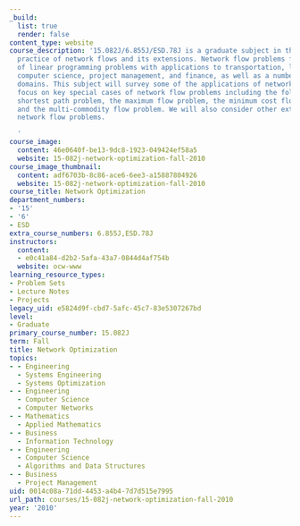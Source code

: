 ```yaml
---
_build:
  list: true
  render: false
content_type: website
course_description: '15.082J/6.855J/ESD.78J is a graduate subject in the theory and
  practice of network flows and its extensions. Network flow problems form a subclass
  of linear programming problems with applications to transportation, logistics, manufacturing,
  computer science, project management, and finance, as well as a number of other
  domains. This subject will survey some of the applications of network flows and
  focus on key special cases of network flow problems including the following: the
  shortest path problem, the maximum flow problem, the minimum cost flow problem,
  and the multi-commodity flow problem. We will also consider other extensions of
  network flow problems.

  '
course_image:
  content: 46e0640f-be13-9dc8-1923-049424ef58a5
  website: 15-082j-network-optimization-fall-2010
course_image_thumbnail:
  content: adf6703b-8c86-ace6-6ee3-a15887804926
  website: 15-082j-network-optimization-fall-2010
course_title: Network Optimization
department_numbers:
- '15'
- '6'
- ESD
extra_course_numbers: 6.855J,ESD.78J
instructors:
  content:
  - e0c41a84-d2b2-5afa-43a7-0844d4af754b
  website: ocw-www
learning_resource_types:
- Problem Sets
- Lecture Notes
- Projects
legacy_uid: e5824d9f-cbd7-5afc-45c7-83e5307267bd
level:
- Graduate
primary_course_number: 15.082J
term: Fall
title: Network Optimization
topics:
- - Engineering
  - Systems Engineering
  - Systems Optimization
- - Engineering
  - Computer Science
  - Computer Networks
- - Mathematics
  - Applied Mathematics
- - Business
  - Information Technology
- - Engineering
  - Computer Science
  - Algorithms and Data Structures
- - Business
  - Project Management
uid: 0014c08a-71dd-4453-a4b4-7d7d515e7995
url_path: courses/15-082j-network-optimization-fall-2010
year: '2010'
---
```

